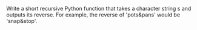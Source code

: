 Write a short recursive Python function that takes a character string s and
outputs its reverse. For example, the reverse of 'pots&pans' would be
'snap&stop'.